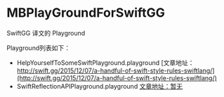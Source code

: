 # MBPlayGroundForSwiftGG

SwiftGG 译文的 Playground

Playground列表如下：
- HelpYourselfToSomeSwiftPlayground.playground
  [文章地址：http://swift.gg/2015/12/07/a-handful-of-swift-style-rules-swiftlang/](http://swift.gg/2015/12/07/a-handful-of-swift-style-rules-swiftlang/)
- SwiftReflectionAPIPlayground.playground
  [文章地址：暂无](http://swift.gg/)
